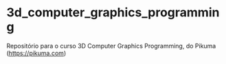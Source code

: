 # 3d_computer_graphics_programming
Repositório para o curso 3D Computer Graphics Programming, do Pikuma (https://pikuma.com)
